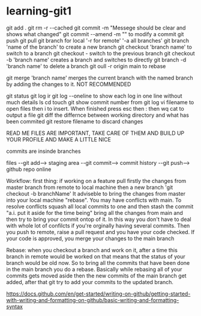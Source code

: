 # learning-git1
git add .
git rm -r --cached
git commit -m "Messege should be clear and shows what changed"
git commit --amend -m "" to modify a commit
git push
git pull
git branch for local '-r for remote' '-a all branches'
git branch 'name of the branch' to create a new branch
git checkout 'branch name' to switch to a branch
git checkout -  switch to the previous branch
git checkout -b 'branch name' creates a branch and switches to directly
git branch -d 'branch name' to delete a branch 
git oull -r origin main  to rebase

git merge 'branch name' merges the current branch with the named branch by adding the changes to it. NOT RECOMMENDED

git status
git log ir git log --oneline to show each log in one line without much details
ls 
cd
touch 
git show commit number from git log
vi filename to open files then i to insert. When finished press esc then : then wq
cat to output a file
git diff the differnce between working directory and what has been commited
git restore filename to discard changes

READ ME FILES ARE IMPORTANT, TAKE CARE OF THEM AND BUILD UP YOUR PROFILE AND MAKE A LITTLE NICE

commits are insinde branches



files --git add--> staging area --git commit--> commit history --git push--> github repo online 


Workflow: 
first thing: if working on a feature pull firstly the changes from master branch from remote to local machine then
a new branch 'git checkout -b branchName'
It adviseble to bring the changes from master into your local machine "rebase". You may have conflicts with main.
To resolve conflicts squash all local commits to one and then stash the commit "a.i. put it aside for the time being"
bring all the changes from main and then try to bring your commit ontop of it. In this way you don't have to deal with 
whole lot of confilcts if you're orginally having several commits.
Then you push to remote, raise a pull request and you have your code checked. If your code is approved, you merge your changes
to the main branch

Rebase: when you checkout a branch and work on it, after a time this branch in remote would be worked on
that means that the status of your branch would be old now. So to bring all the commits that have been done in the main branch
you do a rebase. Basically while rebasing all of your commits gets moved aside then the new commits of the main branch get added, after that 
git try to add your commits to the updated branch. 

https://docs.github.com/en/get-started/writing-on-github/getting-started-with-writing-and-formatting-on-github/basic-writing-and-formatting-syntax